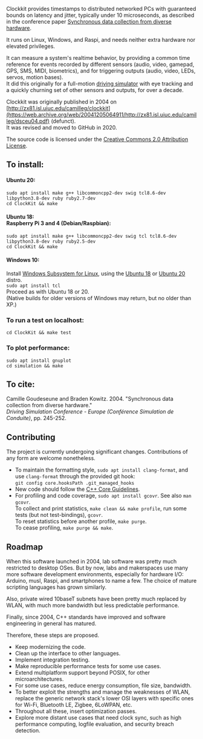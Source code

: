 Clockkit provides timestamps to distributed networked PCs
with guaranteed bounds on latency and jitter, typically under 10 microseconds,
as described in the conference paper [Synchronous data collection from diverse hardware](dsceu04.pdf).

It runs on Linux, Windows, and Raspi,
and needs neither extra hardware nor elevated privileges.

It can measure a system's realtime behavior,
by providing a common time reference for events recorded by different sensors
(audio, video, gamepad, GPS, SMS, MIDI, biometrics),
and for triggering outputs (audio, video, LEDs, servos, motion bases).  
It did this originally for a full-motion [driving simulator](https://web.archive.org/web/20170517201424/http://www.isl.uiuc.edu/Labs/Driving%20Simulator/Driving%20Simulator.html) with eye tracking and a
quickly churning set of other sensors and outputs, for over a decade.

Clockkit was originally published in 2004 on [http://zx81.isl.uiuc.edu/camilleg/clockkit](https://web.archive.org/web/20041205064911/http://zx81.isl.uiuc.edu/camilleg/dsceu04.pdf) (defunct).  
It was revised and moved to GitHub in 2020.

The source code is licensed under the [Creative Commons 2.0 Attribution License](http://creativecommons.org/licenses/by/2.0).

## To install:

#### Ubuntu 20:
`sudo apt install make g++ libcommoncpp2-dev swig tcl8.6-dev libpython3.8-dev ruby ruby2.7-dev`  
`cd ClockKit && make`

#### Ubuntu 18:<br>Raspberry Pi 3 and 4 (Debian/Raspbian):
`sudo apt install make g++ libcommoncpp2-dev swig tcl tcl8.6-dev libpython3.8-dev ruby ruby2.5-dev`  
`cd ClockKit && make`

#### Windows 10:
Install [Windows Subsystem for Linux](https://docs.microsoft.com/en-us/windows/wsl/install-win10), using the [Ubuntu 18](https://www.microsoft.com/store/apps/9N9TNGVNDL3Q) or [Ubuntu 20](https://www.microsoft.com/store/apps/9n6svws3rx71) distro.  
`sudo apt install tcl`  
Proceed as with Ubuntu 18 or 20.  
(Native builds for older versions of Windows may return, but no older than XP.)

### To run a test on localhost:
`cd ClockKit && make test`

### To plot performance:
`sudo apt install gnuplot`  
`cd simulation && make`

## To cite:
Camille Goudeseune and Braden Kowitz.  2004.  "Synchronous data collection from diverse hardware."  
*Driving Simulation Conference - Europe (Conférence Simulation de Conduite)*, pp. 245-252. 

## Contributing
The project is currently undergoing significant changes. Contributions of any
form are welcome nonetheless.

- To maintain the formatting style, `sudo apt install clang-format`, and use `clang-format` through the provided git hook:  
  `git config core.hooksPath .git_managed_hooks`
- New code should follow the [C++ Core Guidelines](https://github.com/isocpp/CppCoreGuidelines/blob/master/CppCoreGuidelines.md#c-core-guidelines).
- For profiling and code coverage, `sudo apt install gcovr`.  See also `man gcovr`.  
  To collect and print statistics, `make clean && make profile`, run some tests (but not test-bindings), `gcovr`.  
  To reset statistics before another profile, `make purge`.  
  To cease profiling, `make purge && make`.

## Roadmap
When this software launched in 2004, lab software was pretty much restricted to
desktop OSes.  But by now, labs and makerspaces use many more software
development environments, especially for hardware I/O:
Arduino, musl, Raspi, and smartphones to name a few.
The choice of mature scripting languages has grown similarly.

Also, private wired 10baseT subnets have been pretty much replaced by WLAN,
with much more bandwidth but less predictable performance.

Finally, since 2004, C++ standards have improved
and software engineering in general has matured.

Therefore, these steps are proposed.

- Keep modernizing the code.
- Clean up the interface to other languages.
- Implement integration testing.
- Make reproducible performance tests for some use cases.
- Extend multiplatform support beyond POSIX, for other microarchitectures.
- For some use cases, reduce energy consumption, file size, bandwidth.
- To better exploit the strengths and manage the weaknesses of WLAN,
replace the generic network stack's lower OSI layers with
specific ones for Wi-Fi, Bluetooth LE, Zigbee, 6LoWPAN, etc.
- Throughout all these, insert optimization passes.
- Explore more distant use cases that need clock sync, such as
high performance computing, logfile evaluation, and security breach detection.
